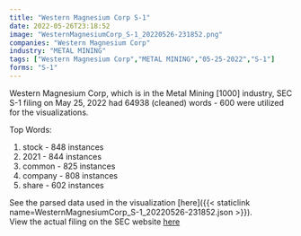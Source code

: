 ```yaml
---
title: "Western Magnesium Corp S-1"
date: 2022-05-26T23:18:52
image: "WesternMagnesiumCorp_S-1_20220526-231852.png"
companies: "Western Magnesium Corp"
industry: "METAL MINING"
tags: ["Western Magnesium Corp","METAL MINING","05-25-2022","S-1"]
forms: "S-1"
---
```

Western Magnesium Corp, which is in the Metal Mining [1000] industry, SEC S-1 filing on May 25, 2022 had 64938 (cleaned) words - 600 were utilized for the visualizations.

Top Words:
1. stock - 848 instances
2. 2021 - 844 instances
3. common - 825 instances
4. company - 808 instances
5. share - 602 instances


See the parsed data used in the visualization [here]({{< staticlink name=WesternMagnesiumCorp_S-1_20220526-231852.json >}}).  
View the actual filing on the SEC website [here](https://www.sec.gov/Archives/edgar/data/1801762/0001493152-22-014981.txt)
